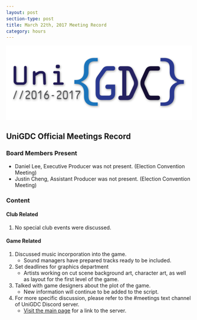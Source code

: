 ```yaml
---
layout: post
section-type: post
title: March 22th, 2017 Meeting Record
category: hours
---
```


![UniGDC Logo](/img/logo_2016-2017.png)

## UniGDC Official Meetings Record

### Board Members Present
 - Daniel Lee, Executive Producer was not present. (Election Convention Meeting)
 - Justin Cheng, Assistant Producer was not present. (Election Convention Meeting)

### Content

#### Club Related
 1. No special club events were discussed.

#### Game Related
 1. Discussed music incorporation into the game.
     - Sound managers have prepared tracks ready to be included.
 2. Set deadlines for graphics department
     - Artists working on cut scene background art, character art, as well as layout for the first level of the game.
 3. Talked with game designers about the plot of the game.
     - New information will continue to be added to the script.
 3. For more specific discussion, please refer to the #meetings text channel of UniGDC Discord server.
     - [Visit the main page](/) for a link to the server.
 
